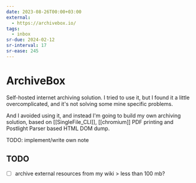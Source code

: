 ```yaml
---
date: 2023-08-26T00:00+03:00
external:
  - https://archivebox.io/
tags:
  - inbox
sr-due: 2024-02-12
sr-interval: 17
sr-ease: 245
---
```


# ArchiveBox

Self-hosted internet archiving solution. I tried to use it, but I found it a
little overcomplicated, and it's not solving some mine specific problems.

And I avoided using it, and instead I'm going to build my own archiving
solution, based on [[SingleFile_CLI]], [[chromium]] PDF printing and Postlight
Parser based HTML DOM dump.

TODO: implement/write own note

## TODO

- [ ] archive external resources from my wiki > less than 100 mb?
